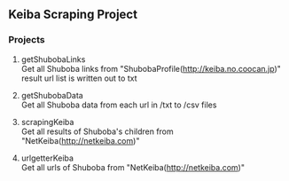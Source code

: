 ## Keiba Scraping Project

### Projects
1. getShubobaLinks  
Get all Shuboba links from "ShubobaProfile(http://keiba.no.coocan.jp)"  
result url list is written out to txt  

2. getShubobaData  
Get all Shuboba data from each url in /txt to /csv files  

3. scrapingKeiba  
Get all results of Shuboba's children from "NetKeiba(http://netkeiba.com)"  

4. urlgetterKeiba  
Get all urls of Shuboba from "NetKeiba(http://netkeiba.com)"  
